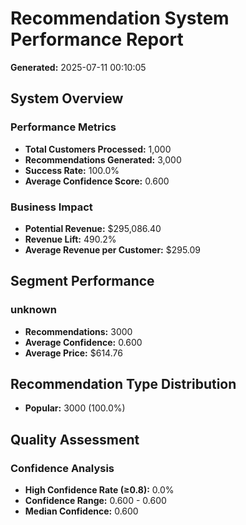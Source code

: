 
# Recommendation System Performance Report

**Generated:** 2025-07-11 00:10:05

## System Overview

### Performance Metrics
- **Total Customers Processed:** 1,000
- **Recommendations Generated:** 3,000
- **Success Rate:** 100.0%
- **Average Confidence Score:** 0.600

### Business Impact

- **Potential Revenue:** $295,086.40
- **Revenue Lift:** 490.2%
- **Average Revenue per Customer:** $295.09

## Segment Performance


### unknown
- **Recommendations:** 3000
- **Average Confidence:** 0.600
- **Average Price:** $614.76

## Recommendation Type Distribution

- **Popular:** 3000 (100.0%)

## Quality Assessment

### Confidence Analysis

- **High Confidence Rate (≥0.8):** 0.0%
- **Confidence Range:** 0.600 - 0.600
- **Median Confidence:** 0.600

